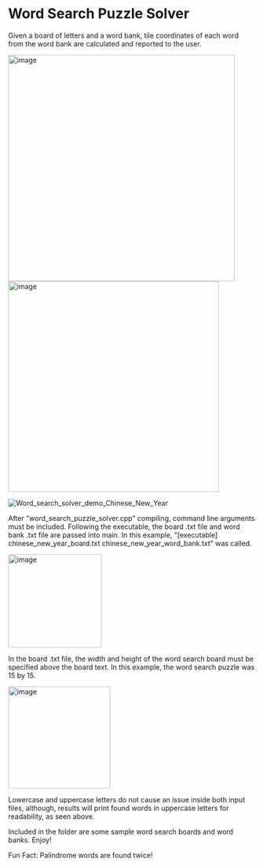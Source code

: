 # Word Search Puzzle Solver
Given a board of letters and a word bank, tile coordinates of each word from the word bank are calculated and reported to the user.

<img width="461" alt="image" src="https://user-images.githubusercontent.com/95982168/210907444-d65631ec-e7ce-49a7-8751-7de524d28b4e.png">

<img width="429" alt="image" src="https://user-images.githubusercontent.com/95982168/210911203-42797e85-fe21-4b49-be84-fd593dae5ebd.png">

![Word_search_solver_demo_Chinese_New_Year](https://user-images.githubusercontent.com/95982168/210911020-c314ef80-b369-4562-b107-618f4696f94d.gif)

After "word_search_puzzle_solver.cpp" compiling, command line arguments must be included. Following the executable, the board .txt file and word bank .txt file are passed into main. In this example, "[executable] chinese_new_year_board.txt chinese_new_year_word_bank.txt" was called.

<img width="190" alt="image" src="https://user-images.githubusercontent.com/95982168/210908961-eb6f9fa2-d51e-44ed-906f-0245394ea2a4.png">

In the board .txt file, the width and height of the word search board must be specified above the board text. In this example, the word search puzzle was 15 by 15.

<img width="208" alt="image" src="https://user-images.githubusercontent.com/95982168/210909067-3b740a58-91ef-49e4-b497-29b6a109cef3.png">

Lowercase and uppercase letters do not cause an issue inside both input files, although, results will print found words in uppercase letters for readability, as seen above.

Included in the folder are some sample word search boards and word banks. Enjoy!

Fun Fact: Palindrome words are found twice!
